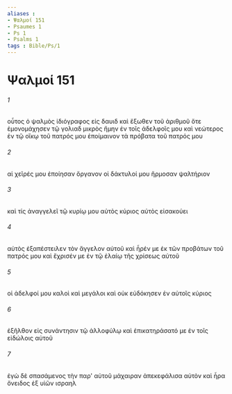 ```yaml
---
aliases : 
- Ψαλμοί 151
- Psaumes 1
- Ps 1
- Psalms 1
tags : Bible/Ps/1
---
```


# Ψαλμοί 151

###### 1
οὗτος ὁ ψαλμὸς ἰδιόγραφος εἰς δαυιδ καὶ ἔξωθεν τοῦ ἀριθμοῦ ὅτε ἐμονομάχησεν τῷ γολιαδ μικρὸς ἤμην ἐν τοῖς ἀδελφοῖς μου καὶ νεώτερος ἐν τῷ οἴκῳ τοῦ πατρός μου ἐποίμαινον τὰ πρόβατα τοῦ πατρός μου
###### 2
αἱ χεῖρές μου ἐποίησαν ὄργανον οἱ δάκτυλοί μου ἥρμοσαν ψαλτήριον
###### 3
καὶ τίς ἀναγγελεῖ τῷ κυρίῳ μου αὐτὸς κύριος αὐτὸς εἰσακούει
###### 4
αὐτὸς ἐξαπέστειλεν τὸν ἄγγελον αὐτοῦ καὶ ἦρέν με ἐκ τῶν προβάτων τοῦ πατρός μου καὶ ἔχρισέν με ἐν τῷ ἐλαίῳ τῆς χρίσεως αὐτοῦ
###### 5
οἱ ἀδελφοί μου καλοὶ καὶ μεγάλοι καὶ οὐκ εὐδόκησεν ἐν αὐτοῖς κύριος
###### 6
ἐξῆλθον εἰς συνάντησιν τῷ ἀλλοφύλῳ καὶ ἐπικατηράσατό με ἐν τοῖς εἰδώλοις αὐτοῦ
###### 7
ἐγὼ δὲ σπασάμενος τὴν παρ' αὐτοῦ μάχαιραν ἀπεκεφάλισα αὐτὸν καὶ ἦρα ὄνειδος ἐξ υἱῶν ισραηλ
